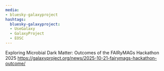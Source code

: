 ```yaml
---
media:
- bluesky-galaxyproject
hashtags:
  bluesky-galaxyproject:
  - UseGalaxy
  - GalaxyProject
  - EOSC
---
```

Exploring Microbial Dark Matter: Outcomes of the FAIRyMAGs Hackathon 2025
https://galaxyproject.org/news/2025-10-21-fairymags-hackathon-outcome/